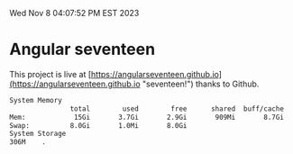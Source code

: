 Wed Nov  8 04:07:52 PM EST 2023

# Angular seventeen


This project is live at [https://angularseventeen.github.io](https://angularseventeen.github.io "seventeen!") thanks to Github.

```bash
System Memory
               total        used        free      shared  buff/cache   available
Mem:            15Gi       3.7Gi       2.9Gi       909Mi       8.7Gi        10Gi
Swap:          8.0Gi       1.0Mi       8.0Gi
System Storage
306M	.
